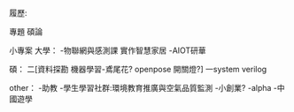 履歷:

專題
碩論

小專案
大學：
-物聯網與感測課 實作智慧家居
-AIOT研華

碩：
二[資料探勘
機器學習-鳶尾花?
openpose
開關燈?]
一system verilog

other：
-助教
-學生學習社群:環境教育推廣與空氣品質監測
-小創業?
-alpha
-中國遊學